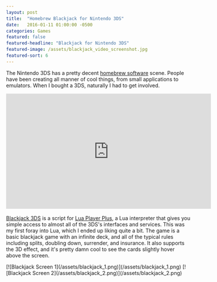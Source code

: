 ```yaml
---
layout: post
title:  "Homebrew Blackjack for Nintendo 3DS"
date:   2016-01-11 01:00:00 -0500
categories: Games
featured: false
featured-headline: "Blackjack for Nintendo 3DS"
featured-image: /assets/blackjack_video_screenshot.jpg
featured-sort: 6
---
```


The Nintendo 3DS has a pretty decent [homebrew software](https://en.wikipedia.org/wiki/Homebrew_%28video_games%29) scene. People have been creating all manner of cool things, from small applications to emulators. When I bought a 3DS, naturally I had to get involved.

<div class='video-container'>
<div class="youtube-wrapper">
<iframe width="560px" height="315px" src="https://www.youtube.com/embed/7OjF8Y5Q0Qk" frameborder="0" allowfullscreen>
</iframe>
</div>
</div>

[Blackjack 3DS](https://github.com/keanutah/blackjack-3ds) is a script for [Lua Player Plus](https://github.com/Rinnegatamante/lpp-3ds), a Lua interpreter that gives you simple access to almost all of the 3DS's interfaces and services. This was my first foray into Lua, which I ended up liking quite a bit. The game is a basic blackjack game with an infinite deck, and all of the typical rules including splits, doubling down, surrender, and insurance. It also supports the 3D effect, and it's pretty damn cool to see the cards slightly hover above the screen.

<div class='image-container'>
[![Blackjack Screen 1](/assets/blackjack_1.png)](/assets/blackjack_1.png)
[![Blackjack Screen 2](/assets/blackjack_2.png)](/assets/blackjack_2.png)
</div>
